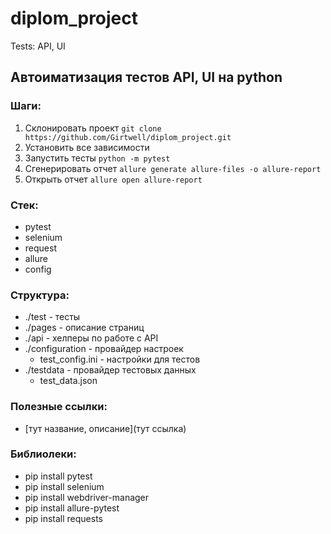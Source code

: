 # diplom_project
Tests: API, UI

## Автоиматизация тестов API, UI на python

### Шаги:
1. Склонировать проект `git clone https://github.com/Girtwell/diplom_project.git`
2. Установить все зависимости
3. Запустить тесты `python -m pytest`
4. Сгенерировать отчет `allure generate allure-files -o allure-report`
5. Открыть отчет `allure open allure-report`

### Стек:
- pytest
- selenium
- request 
- allure
- config

### Структура:
- ./test - тесты
- ./pages - описание страниц
- ./api - хелперы по работе с API
- ./configuration - провайдер настроек
    - test_config.ini - настройки для тестов
- ./testdata - провайдер тестовых данных
    - test_data.json
### Полезные ссылки:
- [тут название, описание](тут ссылка)

### Библиолеки:
- pip install pytest
- pip install selenium
- pip install webdriver-manager 
- pip install allure-pytest
- pip install requests
